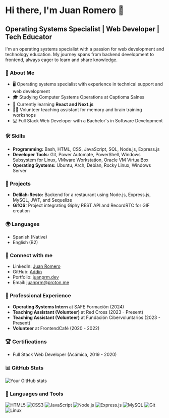 # Hi there, I'm Juan Romero 👋

## Operating Systems Specialist | Web Developer | Tech Educator

I'm an operating systems specialist with a passion for web development and technology education. My journey spans from backend development to frontend, always eager to learn and share knowledge.

### 🚀 About Me

- 🖥️ Operating systems specialist with experience in technical support and web development
- 🎓 Studying Computer Systems Operations at Captioma Salnes
- 🌱 Currently learning **React and Next.js**
- 👨‍🏫 Volunteer teaching assistant for memory and brain training workshops
- 💻 Full Stack Web Developer with a Bachelor's in Software Development

### 🛠️ Skills

- **Programming:** Bash, HTML, CSS, JavaScript, SQL, Node.js, Express.js
- **Developer Tools:** Git, Power Automate, PowerShell, Windows Subsystem for Linux, VMware Workstation, Oracle VM VirtualBox
- **Operating Systems:** Ubuntu, Arch, Debian, Rocky Linux, Windows Server

### 🌟 Projects

- **Delilah-Resto:** Backend for a restaurant using Node.js, Express.js, MySQL, JWT, and Sequelize
- **GifOS:** Project integrating Giphy REST API and RecordRTC for GIF creation

### 🌍 Languages

- Spanish (Native)
- English (B2)

### 🤝 Connect with me

- LinkedIn: [Juan Romero](https://www.linkedin.com/in/romero-juan-)
- GitHub: [Addin](https://github.com/Addin)
- Portfolio: [juanprm.dev](https://www.juanprm.dev/)
- Email: juanprm@proton.me

### 💼 Professional Experience

- **Operating Systems Intern** at SAFE Formación (2024)
- **Teaching Assistant (Volunteer)** at Red Cross (2023 - Present)
- **Teaching Assistant (Volunteer)** at Fundación Cibervoluntarios (2023 - Present)
- **Volunteer** at FrontendCafé (2020 - 2022)

### 🏆 Certifications

- Full Stack Web Developer (Acámica, 2019 - 2020)

### 📊 GitHub Stats

![Your GitHub stats](https://github-readme-stats.vercel.app/api?username=Addin&show_icons=true&theme=radical)

### 🔧 Languages and Tools

![HTML5](https://img.shields.io/badge/-HTML5-E34F26?style=flat-square&logo=html5&logoColor=white)
![CSS3](https://img.shields.io/badge/-CSS3-1572B6?style=flat-square&logo=css3)
![JavaScript](https://img.shields.io/badge/-JavaScript-F7DF1E?style=flat-square&logo=javascript&logoColor=black)
![Node.js](https://img.shields.io/badge/-Node.js-339933?style=flat-square&logo=Node.js&logoColor=white)
![Express.js](https://img.shields.io/badge/-Express.js-000000?style=flat-square&logo=express&logoColor=white)
![MySQL](https://img.shields.io/badge/-MySQL-4479A1?style=flat-square&logo=mysql&logoColor=white)
![Git](https://img.shields.io/badge/-Git-F05032?style=flat-square&logo=git&logoColor=white)
![Linux](https://img.shields.io/badge/-Linux-FCC624?style=flat-square&logo=linux&logoColor=black)
